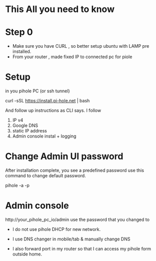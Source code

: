 
# This All you need to know 

# Step 0
- Make sure you have CURL , so better setup ubuntu with LAMP pre installed. 
- From your router , made fixed IP to connected pc for piole

# Setup
in you pihole PC (or ssh tunnel) 

curl -sSL https://install.pi-hole.net | bash

And follow up instructions as CLI says. I follow 
1. IP v4
2. Google DNS 
3. static IP address 
4. Admin console instal + logging 

# Change Admin UI password 
After installation complete, you see a predefined password 
use this command to change default password. 

pihole -a -p

# Admin console 
http://your_pihole_pc_io/admin
use the password that you changed to 

 - I do not use pihole DHCP for new network. 

 - I use DNS changer in mobile/tab & manually change DNS 
 
  - I also forward port in my router so that I can access my pihole form outside home. 
